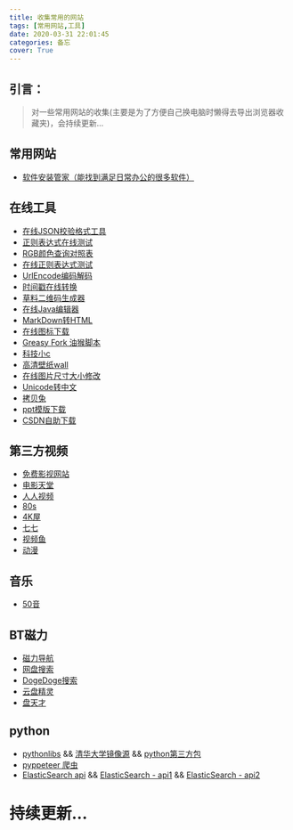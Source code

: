 ```yaml
---
title: 收集常用的网站
tags: [常用网站,工具]
date: 2020-03-31 22:01:45
categories: 备忘
cover: True
---
```

## 引言：
> 对一些常用网站的收集(主要是为了方便自己换电脑时懒得去导出浏览器收藏夹)，会持续更新...

## 常用网站

- [软件安装管家（能找到满足日常办公的很多软件）](https://mp.weixin.qq.com/s?__biz=MzIwMjE1MjMyMw==&mid=502712528&idx=1&sn=7ad9553cc39e533d16f6844507a5cd24)

<!-- more -->

## 在线工具

- [在线JSON校验格式工具](<http://www.bejson.com/>)
- [正则表达式在线测试](<http://tool.chinaz.com/regex/>)
- [RGB颜色查询对照表](<https://www.114la.com/other/rgb.htm>)
- [在线正则表达式测试](<http://tool.oschina.net/regex/>)
- [UrlEncode编码解码](<http://tool.chinaz.com/tools/urlencode.aspx>)
- [时间戳在线转换](<http://tool.chinaz.com/Tools/unixtime.aspx>)
- [草料二维码生成器](<https://cli.im/>)
- [在线Java编辑器](<https://www.jdoodle.com/online-java-compiler>)
- [MarkDown转HTML](<https://www.it399.com/code/markdown2html>)
- [在线图标下载](<https://www.easyicon.net/>)
- [Greasy Fork 油猴脚本](<https://greasyfork.org/zh-CN>)
- [科技小c](<http://www.kejixiaoc.com/>)
- [高清壁纸wall](<https://wall.alphacoders.com/?lang=Chinese>)
- [在线图片尺寸大小修改](<https://www.gaitubao.com/>)
- [Unicode转中文](http://tool.chinaz.com/tools/unicode.aspx)
- [拷贝兔](<https://cp.anyknew.com/>)
- [ppt模版下载](http://www.ypppt.com/)
- [CSDN自助下载](http://kuaitu888.com/)

## 第三方视频

- [免费影视网站](https://hao.su/531/)
- [电影天堂](<https://www.dytt8.net/>)
- [人人视频](<http://www.zmz2019.com/rrys/index.html>)
- [80s](<https://www.80s.tw/>)
- [4K屋](<http://www.kkkkmao.com/>)
- [七七](<https://www.133kp.com/>)
- [视频鱼](<http://www.shipinyu.com/>)
- [动漫](https://www.agefans.tv/)

## 音乐

- [50音](https://www.50yin.com/)

## BT磁力

- [磁力导航](<http://hao.su/909>)
- [网盘搜索](<https://www.xiaobaipan.com/>) 
- [DogeDoge搜索](<https://www.dogedoge.com/>)
- [云盘精灵](https://www.yunpanjingling.com/)
- [盘天才](https://www.pantianxia.com/)

## python

- [pythonlibs](<https://www.lfd.uci.edu/~gohlke/pythonlibs/>) && [清华大学镜像源](<https://mirrors.tuna.tsinghua.edu.cn/anaconda/archive/>) && [python第三方包](<https://www.python.org/ftp/python/>)
- [pyppeteer 爬虫](<https://miyakogi.github.io/pyppeteer/>)
- [ElasticSearch api](<https://elasticsearch-dsl.readthedocs.io/en/latest/api.html>) && [ElasticSearch - api1](<http://fingerchou.com/2017/08/12/elasticsearch-dsl-with-python-usage-1/>) && [ElasticSearch - api2](<http://fingerchou.com/2017/08/13/elasticsearch-dsl-with-python-usage-2/>)

# 持续更新...
